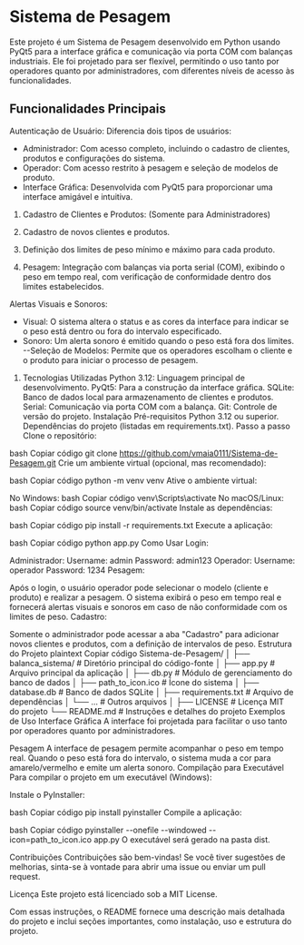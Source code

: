 # Sistema de Pesagem
Este projeto é um Sistema de Pesagem desenvolvido em Python usando PyQt5 para a interface gráfica e comunicação via porta COM com balanças industriais. Ele foi projetado para ser flexível, permitindo o uso tanto por operadores quanto por administradores, com diferentes níveis de acesso às funcionalidades.

## Funcionalidades Principais
Autenticação de Usuário: Diferencia dois tipos de usuários:

- Administrador: Com acesso completo, incluindo o cadastro de clientes, produtos e configurações do sistema.
- Operador: Com acesso restrito à pesagem e seleção de modelos de produto.
- Interface Gráfica: Desenvolvida com PyQt5 para proporcionar uma interface amigável e intuitiva.

1. Cadastro de Clientes e Produtos: (Somente para Administradores)

2. Cadastro de novos clientes e produtos.
3. Definição dos limites de peso mínimo e máximo para cada produto.
4. Pesagem: Integração com balanças via porta serial (COM), exibindo o peso em tempo real, com verificação de conformidade dentro dos limites estabelecidos.

Alertas Visuais e Sonoros:

- Visual: O sistema altera o status e as cores da interface para indicar se o peso está dentro ou fora do intervalo especificado.
- Sonoro: Um alerta sonoro é emitido quando o peso está fora dos limites.
--Seleção de Modelos: Permite que os operadores escolham o cliente e o produto para iniciar o processo de pesagem.

1. Tecnologias Utilizadas
Python 3.12: Linguagem principal de desenvolvimento.
PyQt5: Para a construção da interface gráfica.
SQLite: Banco de dados local para armazenamento de clientes e produtos.
Serial: Comunicação via porta COM com a balança.
Git: Controle de versão do projeto.
Instalação
Pré-requisitos
Python 3.12 ou superior.
Dependências do projeto (listadas em requirements.txt).
Passo a passo
Clone o repositório:

bash
Copiar código
git clone https://github.com/vmaia0111/Sistema-de-Pesagem.git
Crie um ambiente virtual (opcional, mas recomendado):

bash
Copiar código
python -m venv venv
Ative o ambiente virtual:

No Windows:
bash
Copiar código
venv\Scripts\activate
No macOS/Linux:
bash
Copiar código
source venv/bin/activate
Instale as dependências:

bash
Copiar código
pip install -r requirements.txt
Execute a aplicação:

bash
Copiar código
python app.py
Como Usar
Login:

Administrador:
Username: admin
Password: admin123
Operador:
Username: operador
Password: 1234
Pesagem:

Após o login, o usuário operador pode selecionar o modelo (cliente e produto) e realizar a pesagem.
O sistema exibirá o peso em tempo real e fornecerá alertas visuais e sonoros em caso de não conformidade com os limites de peso.
Cadastro:

Somente o administrador pode acessar a aba "Cadastro" para adicionar novos clientes e produtos, com a definição de intervalos de peso.
Estrutura do Projeto
plaintext
Copiar código
Sistema-de-Pesagem/
│
├── balanca_sistema/           # Diretório principal do código-fonte
│   ├── app.py                 # Arquivo principal da aplicação
│   ├── db.py                  # Módulo de gerenciamento do banco de dados
│   ├── path_to_icon.ico        # Ícone do sistema
│   ├── database.db             # Banco de dados SQLite
│   ├── requirements.txt        # Arquivo de dependências
│   └── ...                    # Outros arquivos
│
├── LICENSE                    # Licença MIT do projeto
└── README.md                  # Instruções e detalhes do projeto
Exemplos de Uso
Interface Gráfica
A interface foi projetada para facilitar o uso tanto por operadores quanto por administradores.


Pesagem
A interface de pesagem permite acompanhar o peso em tempo real. Quando o peso está fora do intervalo, o sistema muda a cor para amarelo/vermelho e emite um alerta sonoro.
Compilação para Executável
Para compilar o projeto em um executável (Windows):

Instale o PyInstaller:

bash
Copiar código
pip install pyinstaller
Compile a aplicação:

bash
Copiar código
pyinstaller --onefile --windowed --icon=path_to_icon.ico app.py
O executável será gerado na pasta dist.

Contribuições
Contribuições são bem-vindas! Se você tiver sugestões de melhorias, sinta-se à vontade para abrir uma issue ou enviar um pull request.

Licença
Este projeto está licenciado sob a MIT License.

Com essas instruções, o README fornece uma descrição mais detalhada do projeto e inclui seções importantes, como instalação, uso e estrutura do projeto.
